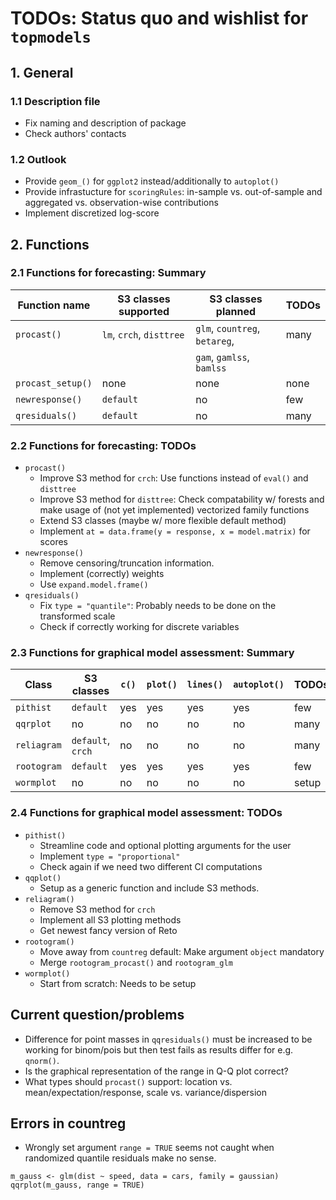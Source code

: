 # TODOs: Status quo and wishlist for `topmodels`

## 1. General
### 1.1 Description file
* Fix naming and description of package
* Check authors' contacts

### 1.2 Outlook
* Provide `geom_()` for `ggplot2` instead/additionally to `autoplot()`
* Provide infrastucture for `scoringRules`: in-sample vs. out-of-sample  and aggregated vs. observation-wise contributions
* Implement discretized log-score

## 2. Functions

### 2.1 Functions for forecasting: Summary

Function name | S3 classes supported | S3 classes planned | TODOs
--- | --- | --- | ---
`procast()` | `lm`, `crch`, `disttree` | `glm`, `countreg`, `betareg`, | many
 |  |  | `gam`, `gamlss`, `bamlss` | 
`procast_setup()` | none | none | none
`newresponse()` | `default` | no | few
`qresiduals()` | `default` | no | many 

### 2.2 Functions for forecasting: TODOs
* `procast()` 
    * Improve S3 method for `crch`: Use functions instead of `eval()` and `disttree`
    * Improve S3 method for `disttree`: Check compatability w/ forests and make usage of (not yet implemented) vectorized family functions
    * Extend S3 classes (maybe w/ more flexible default method)
    * Implement `at = data.frame(y = response, x = model.matrix)` for scores
* `newresponse()`
    * Remove censoring/truncation information.
    * Implement (correctly) weights
    * Use `expand.model.frame()` 
* `qresiduals()`
    * Fix `type = "quantile"`: Probably needs to be done on the transformed scale
    * Check if correctly working for discrete variables

### 2.3 Functions for graphical model assessment: Summary

Class | S3 classes | `c()` | `plot()` | `lines()` | `autoplot()` | TODOs
--- | --- | --- | --- | --- | --- | ---
`pithist` | `default` | yes | yes | yes | yes | few
`qqrplot` | no | no | no | no | no | many 
`reliagram` | `default`, `crch` | no | no | no | no | many
`rootogram` | `default`| yes | yes | yes | yes | few
`wormplot` | no | no | no | no | no | setup

### 2.4 Functions for graphical model assessment: TODOs
* `pithist()`
    * Streamline code and optional plotting arguments for the user
    * Implement `type = "proportional"`
    * Check again if we need two different CI computations
* `qqplot()`
    * Setup as a generic function and include S3 methods. 
* `reliagram()`
    * Remove S3 method for `crch`
    * Implement all S3 plotting methods
    * Get newest fancy version of Reto
* `rootogram()`
    * Move away from `countreg` default: Make argument `object` mandatory
    * Merge `rootogram_procast()` and `rootogram_glm`
* `wormplot()`
    * Start from scratch: Needs to be setup

## Current question/problems
* Difference for point masses in `qqresiduals()` must be increased to be working for binom/pois but
  then test fails as results differ for e.g. `qnorm()`.
* Is the graphical representation of the range in Q-Q plot correct?
* What types should `procast()` support: location vs. mean/expectation/response, scale vs. variance/dispersion

## Errors in countreg
* Wrongly set argument `range = TRUE` seems not caught when randomized quantile residuals make no sense.
```
m_gauss <- glm(dist ~ speed, data = cars, family = gaussian)
qqrplot(m_gauss, range = TRUE)
```

